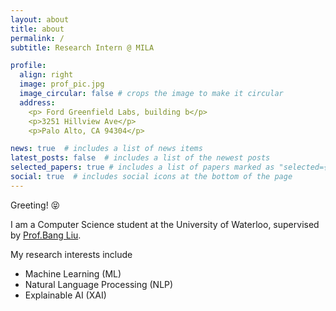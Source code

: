```yaml
---
layout: about
title: about
permalink: /
subtitle: Research Intern @ MILA

profile:
  align: right
  image: prof_pic.jpg
  image_circular: false # crops the image to make it circular
  address: 
    <p> Ford Greenfield Labs, building b</p>
    <p>3251 Hillview Ave</p>
    <p>Palo Alto, CA 94304</p>

news: true  # includes a list of news items
latest_posts: false  # includes a list of the newest posts
selected_papers: true # includes a list of papers marked as "selected={true}"
social: true  # includes social icons at the bottom of the page
---
```

Greeting! 😝

I am a Computer Science student at the University of Waterloo, supervised by [Prof.Bang Liu](https://mila.quebec/en/person/bang-liu/). 

My research interests include 
- Machine Learning (ML)
- Natural Language Processing (NLP)
- Explainable AI (XAI)


<!-- Write your biography here. Tell the world about yourself. Link to your favorite [subreddit](http://reddit.com). You can put a picture in, too. The code is already in, just name your picture `prof_pic.jpg` and put it in the `img/` folder. -->

<!-- Put your address / P.O. box / other info right below your picture. You can also disable any of these elements by editing `profile` property of the YAML header of your `_pages/about.md`. Edit `_bibliography/papers.bib` and Jekyll will render your [publications page](/al-folio/publications/) automatically. -->

<!-- Link to your social media connections, too. This theme is set up to use [Font Awesome icons](http://fortawesome.github.io/Font-Awesome/) and [Academicons](https://jpswalsh.github.io/academicons/), like the ones below. Add your Facebook, Twitter, LinkedIn, Google Scholar, or just disable all of them. -->

